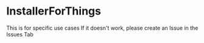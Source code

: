 # InstallerForThings
This is for specific use cases
If it doesn't work, please create an Issue in the Issues Tab
